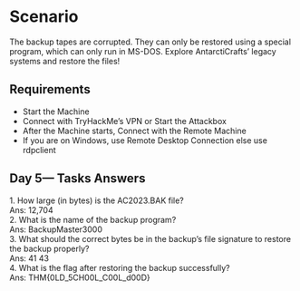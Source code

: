 <h1>Scenario</h1>
<p>The backup tapes are corrupted. They can only be restored using a special program, which can only run in MS-DOS. 
Explore AntarctiCrafts’ legacy systems and restore the files! </p>

<h2>Requirements </h2>
<ul>
<li>Start the Machine</li>
<li>Connect with TryHackMe’s VPN or Start the Attackbox</li>
<li>After the Machine starts, Connect with the Remote Machine</li>
<li>If you are on Windows, use Remote Desktop Connection else use rdpclient</li>
</ul>

<h2>Day 5— Tasks Answers</h2>
1. How large (in bytes) is the AC2023.BAK file? <br>
Ans: 12,704<br>
2. What is the name of the backup program?<br>
Ans: BackupMaster3000 <br>
3. What should the correct bytes be in the backup’s file signature to restore the backup properly?<br>
Ans: 41 43 <br>
4. What is the flag after restoring the backup successfully? <br>
Ans: THM{0LD_5CH00L_C00L_d00D}
